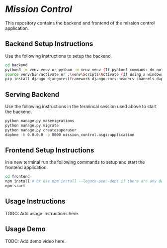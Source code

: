 
# _Mission Control_

This repository contains the backend and frontend of the mission control application.

## Backend Setup Instructions

Use the following instructions to setup the backend.

``` bash
cd backend
python3 -m venv venv or python -m venv venv (If pyhton3 commands do not work on the users system)
source venv/bin/activate or .\venv\Scripts\Activate (If using a windows system)
pip install django djangorestframework django-cors-headers channels daphne
```

## Serving Backend

Use the following instructions in the termincal session used above to start the backend.

``` bash
python manage.py makemigrations
python manage.py migrate
python manage.py createsuperuser
daphne -b 0.0.0.0 -p 8000 mission_control.asgi:application
```

## Frontend Setup Instructions
In a new terminal run the following commands to setup and start the frontend application.

``` bash
cd frontend
npm install # or use npm install --legacy-peer-deps if there are any dependency conflicts
npm start
```

## Usage Instructions

TODO: Add usage instructions here.

## Usage Demo

TODO: Add demo video here.
